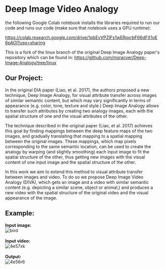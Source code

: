 

# Deep Image Video Analogy
the following Google Colab notebook installs the libraries required to run our code and runs our code (make sure that notebook uses a GPU runtime):

https://colab.research.google.com/drive/1pbEvVPZIFs1wERpxrbF66dFX1oE6pAOI?usp=sharing

This is a fork of the linux branch of the original Deep Image Analogy paper's repository which can be found in:
https://github.com/msracver/Deep-Image-Analogy/tree/linux

## Our Project:

In the original DIA paper (Liao, et al. 2017), the authors proposed a new technique, Deep Image Analogy, for visual attribute transfer across images of similar semantic content, but which may vary significantly in terms of appearance (e.g. color, tone, texture and style.) Deep Image Analogy allows to transfer such attributes by creating two analogy images, each with the spatial structure of one and the visual attributes of the other.

The technique described in the original paper (Liao, et al. 2017) achieves this goal by finding mappings between the deep feature maps of the two images, and gradually translating that mapping to a spatial mapping between the original images. These mappings, which map pixels corresponding to the same semantic location, can be used to create the analogy by warping (and slightly smoothing) each input image to fit the spatial structure of the other, thus getting new images with the visual content of one input image and the spatial structure of the other.

In this work we aim to extend this method to visual attribute transfer between images and video. To do so we propose Deep Image Video Analogy (DIVA), which gets an image and a video with similar semantic content (e.g. depicting a similar scene, object or animal,) and produces a new video with the spatial structure of the original video and the visual appearance of the image.

## Example:

<b>Input image:</b><br>
<img src="https://i.ibb.co/Y0CHLWp/bird.jpg" alt="bird" border="0" />
<br><br>
<b>Input video:</b><br>
<img src="https://i.ibb.co/6BCWQbp/4e57xk.gif" alt="4e57xk" border="0" />
<br><br>
<b>Output:</b><br>
<img src="https://i.ibb.co/3v2GGn2/4e56r6.gif" alt="4e56r6" border="0" />
